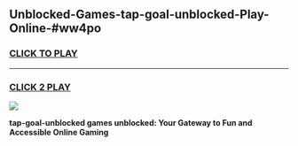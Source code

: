 
## Unblocked-Games-tap-goal-unblocked-Play-Online-#ww4po
<h3>
<a href="https://premium.freeplayer.one?title=tap-goal-unblocked&ref=24F">CLICK TO PLAY</a></h3>
<hr>

<h3>
<a href="https://premium.freeplayer.one?title=tap-goal-unblocked&ref=24F">CLICK 2 PLAY</a>
  
</h3>

<a href="https://premium.freeplayer.one?title=tap-goal-unblocked&ref=24F/"><img src="https://clearcache.store/games.png"></a>


**tap-goal-unblocked games unblocked: Your Gateway to Fun and Accessible Online Gaming**
